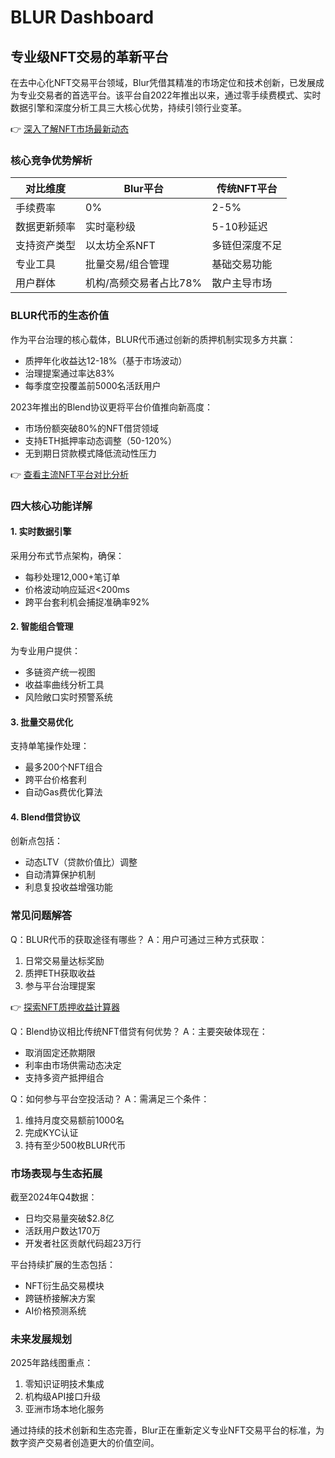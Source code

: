 # BLUR Dashboard

## 专业级NFT交易的革新平台

在去中心化NFT交易平台领域，Blur凭借其精准的市场定位和技术创新，已发展成为专业交易者的首选平台。该平台自2022年推出以来，通过零手续费模式、实时数据引擎和深度分析工具三大核心优势，持续引领行业变革。

👉 [深入了解NFT市场最新动态](https://bit.ly/okx_welcome)

### 核心竞争优势解析

| 对比维度       | Blur平台              | 传统NFT平台          |
|----------------|-----------------------|----------------------|
| 手续费率       | 0%                    | 2-5%                 |
| 数据更新频率   | 实时毫秒级            | 5-10秒延迟           |
| 支持资产类型   | 以太坊全系NFT         | 多链但深度不足       |
| 专业工具       | 批量交易/组合管理     | 基础交易功能         |
| 用户群体       | 机构/高频交易者占比78%| 散户主导市场         |

### BLUR代币的生态价值

作为平台治理的核心载体，BLUR代币通过创新的质押机制实现多方共赢：
- 质押年化收益达12-18%（基于市场波动）
- 治理提案通过率达83%
- 每季度空投覆盖前5000名活跃用户

2023年推出的Blend协议更将平台价值推向新高度：
- 市场份额突破80%的NFT借贷领域
- 支持ETH抵押率动态调整（50-120%）
- 无到期日贷款模式降低流动性压力

👉 [查看主流NFT平台对比分析](https://bit.ly/okx_welcome)

### 四大核心功能详解

#### 1. 实时数据引擎
采用分布式节点架构，确保：
- 每秒处理12,000+笔订单
- 价格波动响应延迟<200ms
- 跨平台套利机会捕捉准确率92%

#### 2. 智能组合管理
为专业用户提供：
- 多链资产统一视图
- 收益率曲线分析工具
- 风险敞口实时预警系统

#### 3. 批量交易优化
支持单笔操作处理：
- 最多200个NFT组合
- 跨平台价格套利
- 自动Gas费优化算法

#### 4. Blend借贷协议
创新点包括：
- 动态LTV（贷款价值比）调整
- 自动清算保护机制
- 利息复投收益增强功能

### 常见问题解答

Q：BLUR代币的获取途径有哪些？
A：用户可通过三种方式获取：
1. 日常交易量达标奖励
2. 质押ETH获取收益
3. 参与平台治理提案

👉 [探索NFT质押收益计算器](https://bit.ly/okx_welcome)

Q：Blend协议相比传统NFT借贷有何优势？
A：主要突破体现在：
- 取消固定还款期限
- 利率由市场供需动态决定
- 支持多资产抵押组合

Q：如何参与平台空投活动？
A：需满足三个条件：
1. 维持月度交易额前1000名
2. 完成KYC认证
3. 持有至少500枚BLUR代币

### 市场表现与生态拓展

截至2024年Q4数据：
- 日均交易量突破$2.8亿
- 活跃用户数达170万
- 开发者社区贡献代码超23万行

平台持续扩展的生态包括：
- NFT衍生品交易模块
- 跨链桥接解决方案
- AI价格预测系统

### 未来发展规划

2025年路线图重点：
1. 零知识证明技术集成
2. 机构级API接口升级
3. 亚洲市场本地化服务

通过持续的技术创新和生态完善，Blur正在重新定义专业NFT交易平台的标准，为数字资产交易者创造更大的价值空间。